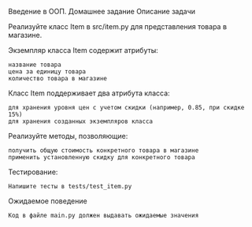 Введение в ООП. Домашнее задание
Описание задачи

Реализуйте класс Item в src/item.py для представления товара в магазине.

Экземпляр класса Item содержит атрибуты:

    название товара
    цена за единицу товара
    количество товара в магазине

Класс Item поддерживает два атрибута класса:

    для хранения уровня цен с учетом скидки (например, 0.85, при скидке 15%)
    для хранения созданных экземпляров класса

Реализуйте методы, позволяющие:

    получить общую стоимость конкретного товара в магазине
    применить установленную скидку для конкретного товара

Тестирование:

    Напишите тесты в tests/test_item.py

Ожидаемое поведение

    Код в файле main.py должен выдавать ожидаемые значения
